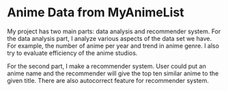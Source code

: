 # Anime Data from MyAnimeList

My project has two main parts: data analysis and recommender system.
For the data analysis part, I analyze various aspects of the data set we have.
For example, the number of anime per year and trend in anime genre. I also try to evaluate efficiency of the anime studios.

For the second part, I make a recommender system. User could put an anime name and the recommender will give the top ten
similar anime to the given title. There are also autocorrect feature for recommender system.
